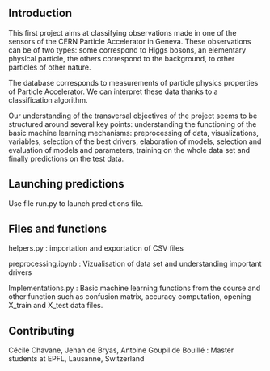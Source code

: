 ## Introduction

This first project aims at classifying observations made in one of the sensors of the CERN Particle Accelerator in Geneva. These observations can be of two types: some correspond to Higgs bosons, an elementary physical particle, the others correspond to the background, to other particles of other nature.

The database corresponds to measurements of particle physics properties of Particle Accelerator. We can interpret these data thanks to a classification algorithm.
  
Our understanding of the transversal objectives of the project seems to be structured around several key points: understanding the functioning of the basic machine learning mechanisms: preprocessing of data, visualizations, variables, selection of the best drivers, elaboration of models, selection and evaluation of models and parameters, training on the whole data set and finally predictions on the test data.



## Launching predictions

Use file run.py to launch predictions file.

## Files and functions

helpers.py : importation and exportation of CSV files

preprocessing.ipynb : Vizualisation of data set and understanding important drivers

Implementations.py : Basic machine learning functions from the course and other function such as confusion matrix, accuracy computation, opening X_train and X_test data files.






## Contributing

Cécile Chavane, Jehan de Bryas, Antoine Goupil de Bouillé : Master students at EPFL, Lausanne, Switzerland

